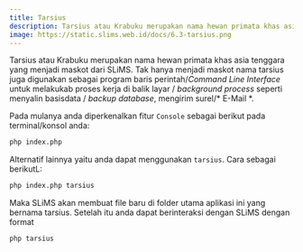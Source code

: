 ```yaml
---
title: Tarsius
description: Tarsius atau Krabuku merupakan nama hewan primata khas asia tenggara yang menjadi maskot dari SLiMS. Tak hanya menjadi maskot nama tarsius juga digunakan sebagai prog...
image: https://static.slims.web.id/docs/6.3-tarsius.png
---
```

Tarsius atau Krabuku merupakan nama hewan primata khas asia tenggara yang menjadi maskot dari SLiMS. Tak hanya menjadi maskot nama tarsius juga digunakan sebagai program baris perintah/*Command Line Interface* untuk melakukab proses kerja di balik layar / *background process* seperti menyalin basisdata / *backup database*, mengirim surel/* E-Mail *. 

Pada mulanya anda diperkenalkan fitur ```Console``` sebagai berikut pada terminal/konsol anda:
```bash
php index.php
```
Alternatif lainnya yaitu anda dapat menggunakan ```tarsius```. Cara sebagai berikutL:
```bash
php index.php tarsius
```
Maka SLiMS akan membuat file baru di folder utama aplikasi ini yang bernama tarsius. Setelah itu anda dapat berinteraksi dengan SLiMS dengan format
```bash
php tarsius
```